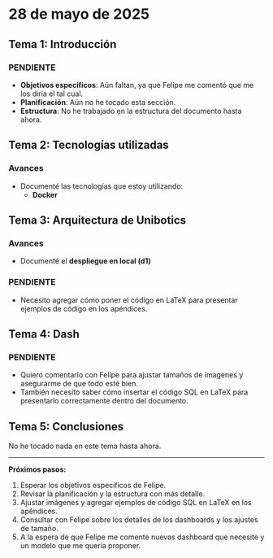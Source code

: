 # 28 de mayo de 2025

## Tema 1: Introducción
### PENDIENTE

- **Objetivos específicos**: Aún faltan, ya que Felipe me comentó que me los diria el tal cual.
- **Planificación**: Aún no he tocado esta sección.
- **Estructura**: No he trabajado en la estructura del documento hasta ahora.

## Tema 2: Tecnologías utilizadas
### Avances
- Documenté las tecnologías que estoy utilizando:
  - **Docker**

## Tema 3: Arquitectura de Unibotics
### Avances
- Documenté el **despliegue en local (d1)**

### PENDIENTE
- Necesito agregar cómo poner el código en LaTeX para presentar ejemplos de código en los apéndices.

## Tema 4: Dash
### PENDIENTE
- Quiero comentarlo con Felipe para ajustar tamaños de imagenes y asegurarme de que todo esté bien.
- También necesito saber cómo insertar el código SQL en LaTeX para presentarlo correctamente dentro del documento.

## Tema 5: Conclusiones
No he tocado nada en este tema hasta ahora.

---

**Próximos pasos:**
1. Esperar los objetivos específicos de Felipe.
2. Revisar la planificación y la estructura con más detalle.
3. Ajustar imágenes y agregar ejemplos de código SQL en LaTeX en los apéndices.
4. Consultar con Felipe sobre los detalles de los dashboards y los ajustes de tamaño.
5. A la espera de que Felipe me comente nuevas dashboard que necesite y un modelo que me quería proponer.


